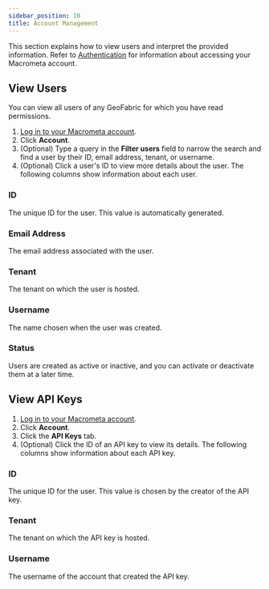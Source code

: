 ```yaml
---
sidebar_position: 10
title: Account Management
---
```


This section explains how to view users and interpret the provided information. Refer to [Authentication](auth/index.md) for information about accessing your Macrometa account.

## View Users

You can view all users of any GeoFabric for which you have read permissions.

1. [Log in to your Macrometa account](https://auth.paas.macrometa.io/).
1. Click **Account**.
1. (Optional) Type a query in the **Filter users** field to narrow the search and find a user by their ID, email address, tenant, or username.
1. (Optional) Click a user's ID to view more details about the user. The following columns show information about each user.

### ID

The unique ID for the user. This value is automatically generated.

### Email Address

The email address associated with the user.

### Tenant

The tenant on which the user is hosted.

### Username

The name chosen when the user was created.

### Status

Users are created as active or inactive, and you can activate or deactivate them at a later time.

## View API Keys

1. [Log in to your Macrometa account](https://auth.paas.macrometa.io/).
1. Click **Account**.
1. Click the **API Keys** tab.
1. (Optional) Click the ID of an API key to view its details. The following columns show information about each API key.

### ID

The unique ID for the user. This value is chosen by the creator of the API key.

### Tenant

The tenant on which the API key is hosted.

### Username

The username of the account that created the API key.